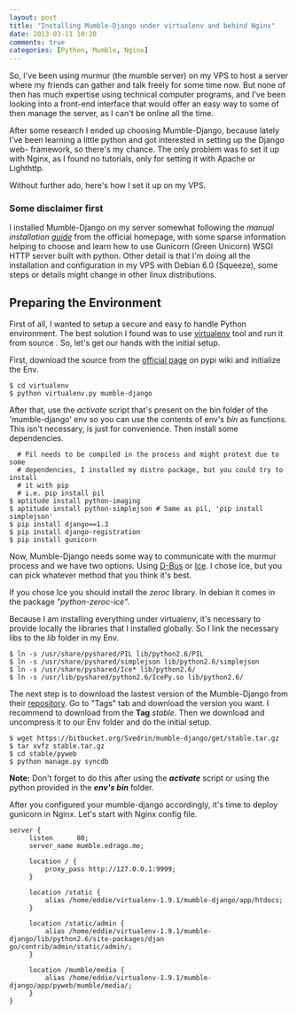 ```yaml
---
layout: post
title: "Installing Mumble-Django under virtualenv and behind Nginx"
date: 2013-03-11 10:20
comments: true
categories: [Python, Mumble, Nginx]
---
```


So, I've been using murmur (the mumble server) on my VPS to host a server where 
my friends can gather and talk freely for some time now. But none of then has
much expertise using technical computer programs, and I've been looking into a 
front-end interface that would offer an easy way to some of then manage the 
server, as I can't be online all the time.

After some research I ended up choosing Mumble-Django, because lately I've 
been learning a little python and got interested in setting up the Django web-
framework, so there's my chance. The only problem was to set it up with Nginx, 
as I found no tutorials, only for setting it with Apache or Lighthttp.

Without further ado, here's how I set it up on my VPS.
<!-- More -->

### Some disclaimer first

I installed Mumble-Django on my server somewhat following the _manual 
installation [guide][1]_ from the official homepage, with some sparse 
information helping to choose and learn how to use Gunicorn (Green Unicorn) 
WSGI HTTP server built with python.
Other detail is that I'm doing all the installation and configuration in my 
VPS with Debian 6.0 (Squeeze), some steps or details might change in other 
linux distributions.

Preparing the Environment
-------------------------

First of all, I wanted to setup a secure and easy to handle Python environment.
The best solution I found was to use [virtualenv][2] tool and run it from source
. So, let's get our hands with the initial setup.

First, download the source from the [official page][2] on pypi wiki and 
initialize the Env.
```
$ cd virtualenv
$ python virtualenv.py mumble-django
```

After that, use the _activate_ script that's present on the bin folder of the 
'mumble-django' env so you can use the contents of env's _bin_ as functions. 
This isn't necessary, is just for convenience. Then install some dependencies.
```
  # Pil needs to be compiled in the process and might protest due to some 
  # dependencies, I installed my distro package, but you could try to install
  # it with pip
  # i.e. pip install pil
$ aptitude install python-imaging
$ aptitude install python-simplejson # Same as pil, 'pip install simplejson'
$ pip install django==1.3
$ pip install django-registration
$ pip install gunicorn
```

Now, Mumble-Django needs some way to communicate with the murmur process and we 
have two options. Using [D-Bus][] or [Ice][]. I chose Ice, but you can pick 
whatever method that you think it's best.

If you chose Ice you should install the _zeroc_ library. In debian it comes in 
the package _"python-zeroc-ice"_.

Because I am installing everything under virtualenv, it's necessary to provide 
locally the libraries that I installed globally. So I link the necessary libs 
to the _lib_ folder in my Env.
``` 
$ ln -s /usr/share/pyshared/PIL lib/python2.6/PIL
$ ln -s /usr/share/pyshared/simplejson lib/python2.6/simplejson
$ ln -s /usr/share/pyshared/Ice* lib/python2.6/
$ ln -s /usr/lib/pyshared/python2.6/IcePy.so lib/python2.6/
```

The next step is to download the lastest version of the Mumble-Django from 
their [repository][3]. Go to "Tags" tab and download the version you want. I 
recommend to download from the __Tag__ _stable_. Then we download and 
uncompress it to our Env folder and do the initial setup.
```
$ wget https://bitbucket.org/Svedrin/mumble-django/get/stable.tar.gz
$ tar xvfz stable.tar.gz
$ cd stable/pyweb
$ python manage.py syncdb
```
__Note:__ Don't forget to do this after using the ___activate___ script or 
using the python provided in the ___env's bin___ folder.

After you configured your mumble-django accordingly, it's time to deploy 
gunicorn in Nginx. Let's start with Nginx config file.
``` nginx nginx.conf
server {
     listen      80;
     server_name mumble.edrago.me;
 
     location / {
         proxy_pass http://127.0.0.1:9999;
     }
 
     location /static {
         alias /home/eddie/virtualenv-1.9.1/mumble-django/app/htdocs;
     }
 
     location /static/admin {
         alias /home/eddie/virtualenv-1.9.1/mumble-django/lib/python2.6/site-packages/djan    go/contrib/admin/static/admin/;
     }
 
     location /mumble/media {
         alias /home/eddie/virtualenv-1.9.1/mumble-django/app/pyweb/mumble/media/;
     }
}
```

<!-- Link References -->
  [1]: http://docs.mumble-django.org/en/installation.html#manual-installation
  [2]: https://pypi.python.org/packages/source/v/virtualenv
  [3]: https://bitbucket.org/Svedrin/mumble-django/downloads
  [D-Bus]: http://docs.mumble-django.org/en/connecting_murmur_to_dbus.html#en-connecting-dbus "Connecting Murmur to DBus"
  [Ice]: http://docs.mumble-django.org/en/connecting_murmur_to_ice.html#en-connecting-ice "Making Murmur available via Ice"
